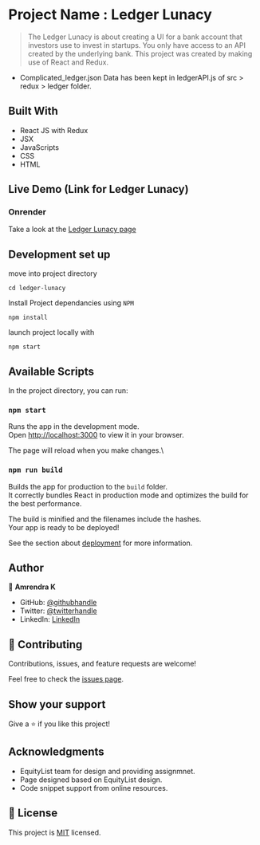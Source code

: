 # Project Name : Ledger Lunacy

> The Ledger Lunacy is about creating a UI for a bank account that investors use to invest in startups. You only have access to an API created by the underlying bank. This project was created by making use of React and Redux.

- Complicated_ledger.json Data has been kept in ledgerAPI.js of src > redux > ledger folder.


## Built With

- React JS with Redux
- JSX
- JavaScripts
- CSS
- HTML

## Live Demo (Link for Ledger Lunacy)

### Onrender

Take a look at the [Ledger Lunacy page](https://ledger-lunacy-tnxq.onrender.com/)

## Development set up

move into project directory

`cd ledger-lunacy`

Install Project dependancies using `NPM`

`npm install`

launch project locally with

`npm start`

## Available Scripts

In the project directory, you can run:

### `npm start`

Runs the app in the development mode.\
Open [http://localhost:3000](http://localhost:3000) to view it in your browser.

The page will reload when you make changes.\

### `npm run build`

Builds the app for production to the `build` folder.\
It correctly bundles React in production mode and optimizes the build for the best performance.

The build is minified and the filenames include the hashes.\
Your app is ready to be deployed!

See the section about [deployment](https://facebook.github.io/create-react-app/docs/deployment) for more information.

## Author

👤 **Amrendra K**

- GitHub: [@githubhandle](https://github.com/amrendrakind)
- Twitter: [@twitterhandle](https://twitter.com/amrendrak_)
- LinkedIn: [LinkedIn](https://linkedin.com/in/amrendraakumar)

## 🤝 Contributing

Contributions, issues, and feature requests are welcome!

Feel free to check the [issues page](https://github.com/amrendrakind/ledger-lunacy/issues).

## Show your support

Give a ⭐️ if you like this project!

## Acknowledgments

- EquityList team for design and providing assignmnet.
- Page designed based on EquityList design.
- Code snippet support from online resources.

## 📝 License

This project is [MIT](./MIT.md) licensed.
